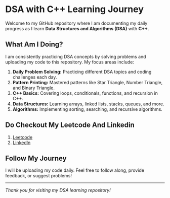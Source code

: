 # DSA with C++ Learning Journey

Welcome to my GitHub repository where I am documenting my daily progress as I learn **Data Structures and Algorithms (DSA)** with **C++**.

## What Am I Doing?

I am consistently practicing DSA concepts by solving problems and uploading my code to this repository. My focus areas include:

1. **Daily Problem Solving:** Practicing different DSA topics and coding challenges each day.
2. **Pattern Printing:** Mastered patterns like Star Triangle, Number Triangle, and Binary Triangle.
3. **C++ Basics:** Covering loops, conditionals, functions, and recursion in C++.
4. **Data Structures:** Learning arrays, linked lists, stacks, queues, and more.
5. **Algorithms:** Implementing sorting, searching, and recursive algorithms.

## Do Checkout My Leetcode And Linkedin

1. [Leetcode](https://leetcode.com/u/rajpratap29/)
2. [LinkedIn](https://www.linkedin.com/in/rajpratap29/)

## Follow My Journey

I will be uploading my code daily. Feel free to follow along, provide feedback, or suggest problems!

---

_Thank you for visiting my DSA learning repository!_
